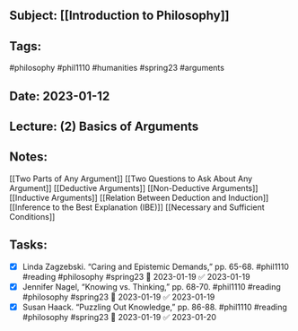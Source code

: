 
## Subject: [[Introduction to Philosophy]]
## Tags:
#philosophy #phil1110 #humanities #spring23 #arguments
## Date: 2023-01-12
## Lecture: (2) Basics of Arguments

## Notes:
[[Two Parts of Any Argument]]
[[Two Questions to Ask About Any Argument]]
[[Deductive Arguments]]
[[Non-Deductive Arguments]]
[[Inductive Arguments]]
[[Relation Between Deduction and Induction]]
[[Inference to the Best Explanation (IBE)]]
[[Necessary and Sufficient Conditions]]

## Tasks:
- [x] Linda Zagzebski. “Caring and Epistemic Demands,” pp. 65-68. #phil1110 #reading #philosophy #spring23 📅 2023-01-19 ✅ 2023-01-19
- [x] Jennifer Nagel, “Knowing vs. Thinking,” pp. 68-70. #phil1110 #reading #philosophy #spring23 📅 2023-01-19 ✅ 2023-01-19
- [x] Susan Haack. “Puzzling Out Knowledge,” pp. 86-88. #phil1110 #reading #philosophy #spring23 📅 2023-01-19 ✅ 2023-01-20